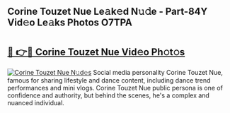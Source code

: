 ## Corine Touzet Nue Le𝚊k𝚎d N𝚞𝚍e - Part-84Y Vid𝚎o Le𝚊ks Photos O7TPA

# <h2><a href="http://fb9iuxp.evod.top/?m=Corine+Touzet+Nue">🔗 👉🔴 Corine Touzet Nue Vid𝚎o Ph𝚘t𝚘s</a></h2>

[![Corine Touzet Nue N𝚞d𝚎s](https://i.imgur.com/8V9OHl7.gif)](http://fb9iuxp.evod.top/?m=Corine+Touzet+Nue)
Social media personality Corine Touzet Nue, famous for sharing lifestyle and dance content, including dance trend performances and mini vlogs. Corine Touzet Nue public persona is one of confidence and authority, but behind the scenes, he's a complex and nuanced individual. 

